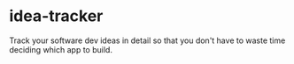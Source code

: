 # idea-tracker
Track your software dev ideas in detail so that you don't have to waste time deciding which app to build.
